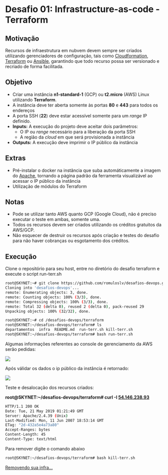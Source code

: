 # Desafio 01: Infrastructure-as-code - Terraform

## Motivação

Recursos de infraestrutura em nubvem devem sempre ser criados utilizando gerenciadores de configuração, tais como [Cloudformation](https://aws.amazon.com/cloudformation/), [Terraform](https://www.terraform.io/) ou [Ansible](https://www.ansible.com/), garantindo que todo recurso possa ser versionado e recriado de forma facilitada.

## Objetivo

- Criar uma instância **n1-standard-1** (GCP) ou **t2.micro** (AWS) Linux utilizando **Terraform**.
- A instância deve ter aberta somente às portas **80** e **443** para todos os endereços
- A porta SSH (**22**) deve estar acessível somente para um _range_ IP definido.
- **Inputs:** A execução do projeto deve aceitar dois parâmetros:
  - O IP ou _range_ necessário para a liberação da porta SSH
  - A região da _cloud_ em que será provisionada a instância
- **Outputs:** A execução deve imprimir o IP público da instância


## Extras

- Pré-instalar o docker na instância que suba automáticamente a imagem do [Apache](https://hub.docker.com/_/httpd/), tornando a página padrão da ferramenta visualizável ao acessar o IP público da instância
- Utilização de módulos do Terraform

## Notas
- Pode se utilizar tanto AWS quanto GCP (Google Cloud), não é preciso executar o teste em ambas, somente uma.
- Todos os recursos devem ser criados utilizando os créditos gratuitos da AWS/GCP.
- Não esquecer de destruir os recursos após criação e testes do desafio para não haver cobranças ou esgotamento dos créditos.

## Execução

Clone o repositório para seu host, entre no diretório do desafio terraform
e execute o script run-terr.sh

```bash
root@SKYNET:~# git clone https://github.com/romuloslv/desafios-devops.git
Cloning into 'desafios-devops'...
remote: Enumerating objects: 3, done.
remote: Counting objects: 100% (3/3), done.
remote: Compressing objects: 100% (3/3), done.
remote: Total 32 (delta 0), reused 2 (delta 0), pack-reused 29
Unpacking objects: 100% (32/32), done.

root@SKYNET:~# cd /desafios-devops/terraform
root@SKYNET:~/desafios-devops/terraform# ls
departamentos  infra  README.md  run-terr.sh kill-terr.sh
root@SKYNET:~/desafios-devops/terraform# bash run-terr.sh
```

Algumas informações referentes ao console de gerenciamento da AWS serão pedidas:

![](https://i.imgur.com/Ff3d2ht.png)

Após válidar os dados o ip público da instância é retornado:

![](https://i.imgur.com/47AMKfP.png)

Teste e desalocação dos recursos criados:

**root@SKYNET:~/desafios-devops/terraform# curl -I [54.146.238.93](https://i.imgur.com/3v9neOz.png)**

```bash
HTTP/1.1 200 OK
Date: Tue, 21 May 2019 01:21:49 GMT
Server: Apache/2.4.39 (Unix)
Last-Modified: Mon, 11 Jun 2007 18:53:14 GMT
ETag: "2d-432a5e4a73a80"
Accept-Ranges: bytes
Content-Length: 45
Content-Type: text/html
```
Para remover digite o comando abaixo

```bash
root@SKYNET:~/desafios-devops/terraform# bash kill-terr.sh 
```
[ Removendo sua infra... ](https://i.imgur.com/z8Pn7Gp.png)
